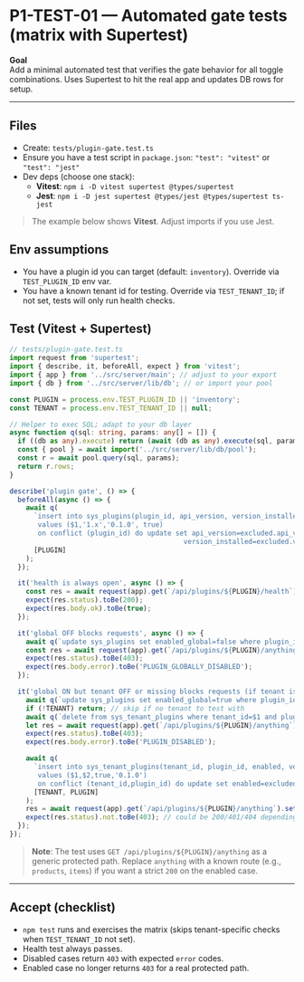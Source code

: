 # P1-TEST-01 — Automated gate tests (matrix with Supertest)

**Goal**  
Add a minimal automated test that verifies the gate behavior for all toggle combinations. Uses Supertest to hit the real app and updates DB rows for setup.

---

## Files
- Create: `tests/plugin-gate.test.ts`
- Ensure you have a test script in `package.json`: `"test": "vitest"` or `"test": "jest"`
- Dev deps (choose one stack):
  - **Vitest**: `npm i -D vitest supertest @types/supertest`
  - **Jest**: `npm i -D jest supertest @types/jest @types/supertest ts-jest`

> The example below shows **Vitest**. Adjust imports if you use Jest.

## Env assumptions
- You have a plugin id you can target (default: `inventory`). Override via `TEST_PLUGIN_ID` env var.
- You have a known tenant id for testing. Override via `TEST_TENANT_ID`; if not set, tests will only run health checks.

## Test (Vitest + Supertest)
```ts
// tests/plugin-gate.test.ts
import request from 'supertest';
import { describe, it, beforeAll, expect } from 'vitest';
import { app } from '../src/server/main'; // adjust to your export
import { db } from '../src/server/lib/db'; // or import your pool

const PLUGIN = process.env.TEST_PLUGIN_ID || 'inventory';
const TENANT = process.env.TEST_TENANT_ID || null;

// Helper to exec SQL; adapt to your db layer
async function q(sql: string, params: any[] = []) {
  if ((db as any).execute) return (await (db as any).execute(sql, params)).rows ?? [];
  const { pool } = await import('../src/server/lib/db/pool');
  const r = await pool.query(sql, params);
  return r.rows;
}

describe('plugin gate', () => {
  beforeAll(async () => {
    await q(
      `insert into sys_plugins(plugin_id, api_version, version_installed, enabled_global)
       values ($1,'1.x','0.1.0', true)
       on conflict (plugin_id) do update set api_version=excluded.api_version,
                                           version_installed=excluded.version_installed`,
      [PLUGIN]
    );
  });

  it('health is always open', async () => {
    const res = await request(app).get(`/api/plugins/${PLUGIN}/health`);
    expect(res.status).toBe(200);
    expect(res.body.ok).toBe(true);
  });

  it('global OFF blocks requests', async () => {
    await q(`update sys_plugins set enabled_global=false where plugin_id=$1`, [PLUGIN]);
    const res = await request(app).get(`/api/plugins/${PLUGIN}/anything`);
    expect(res.status).toBe(403);
    expect(res.body.error).toBe('PLUGIN_GLOBALLY_DISABLED');
  });

  it('global ON but tenant OFF or missing blocks requests (if tenant is provided)', async () => {
    await q(`update sys_plugins set enabled_global=true where plugin_id=$1`, [PLUGIN]);
    if (!TENANT) return; // skip if no tenant to test with
    await q(`delete from sys_tenant_plugins where tenant_id=$1 and plugin_id=$2`, [TENANT, PLUGIN]);
    let res = await request(app).get(`/api/plugins/${PLUGIN}/anything`).set('X-Tenant-Id', TENANT);
    expect(res.status).toBe(403);
    expect(res.body.error).toBe('PLUGIN_DISABLED');

    await q(
      `insert into sys_tenant_plugins(tenant_id, plugin_id, enabled, version_installed)
       values ($1,$2,true,'0.1.0')
       on conflict (tenant_id,plugin_id) do update set enabled=excluded.enabled`,
      [TENANT, PLUGIN]
    );
    res = await request(app).get(`/api/plugins/${PLUGIN}/anything`).set('X-Tenant-Id', TENANT);
    expect(res.status).not.toBe(403); // could be 200/401/404 depending on your route
  });
});
```

> **Note**: The test uses `GET /api/plugins/${PLUGIN}/anything` as a generic protected path. Replace `anything` with a known route (e.g., `products`, `items`) if you want a strict `200` on the enabled case.

---

## Accept (checklist)
- `npm test` runs and exercises the matrix (skips tenant-specific checks when `TEST_TENANT_ID` not set).
- Health test always passes.
- Disabled cases return `403` with expected `error` codes.
- Enabled case no longer returns `403` for a real protected path.
